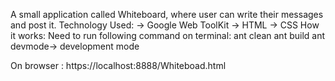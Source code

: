 A small application called Whiteboard, where user can write their messages and post it.
Technology Used:
-> Google Web ToolKit
-> HTML
-> CSS 
How it works: 
Need to run following command on terminal:
ant clean
ant build
ant devmode->  development mode

On browser : https://localhost:8888/Whiteboad.html